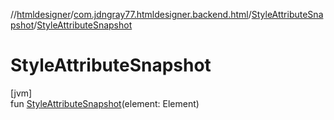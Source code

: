 //[htmldesigner](../../../index.md)/[com.jdngray77.htmldesigner.backend.html](../index.md)/[StyleAttributeSnapshot](index.md)/[StyleAttributeSnapshot](-style-attribute-snapshot.md)

# StyleAttributeSnapshot

[jvm]\
fun [StyleAttributeSnapshot](-style-attribute-snapshot.md)(element: Element)
